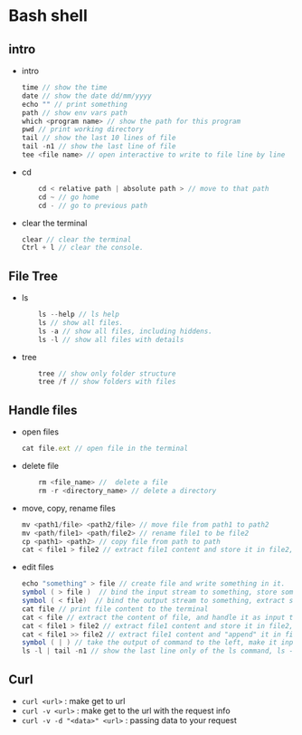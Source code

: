 <!-- markdownlint-disable MD004 MD026 MD009 MD046 -->
# Bash shell

## intro

- intro

    ```js
    time // show the time
    date // show the date dd/mm/yyyy
    echo "" // print something
    path // show env vars path
    which <program name> // show the path for this program
    pwd // print working directory
    tail // show the last 10 lines of file
    tail -n1 // show the last line of file
    tee <file name> // open interactive to write to file line by line
   
    ```

- cd

    ```js
        cd < relative path | absolute path > // move to that path
        cd ~ // go home
        cd - // go to previous path
    ```

- clear the terminal

    ```js
    clear // clear the terminal
    Ctrl + l // clear the console.
    ```

## File Tree

- ls

  ```js
      ls --help // ls help
      ls // show all files.
      ls -a // show all files, including hiddens.
      ls -l // show all files with details
  ```

- tree

    ```js
        tree // show only folder structure
        tree /f // show folders with files
    ```

## Handle files

- open files

    ```js
    cat file.ext // open file in the terminal

    ```

- delete file

    ```js
        rm <file_name> //  delete a file
        rm -r <directory_name> // delete a directory
    ```

- move, copy, rename files

    ```java
    mv <path1/file> <path2/file> // move file from path1 to path2
    mv <path/file1> <path/file2> // rename file1 to be file2
    cp <path1> <path2> // copy file from path to path
    cat < file1 > file2 // extract file1 content and store it in file2, copy file1 into file 2


    ```

- edit files 

    ```java
    echo "something" > file // create file and write something in it.
    symbol ( > file )  // bind the input stream to something, store something in file
    symbol ( < file)  // bind the output stream to something, extract something from file
    cat file // print file content to the terminal
    cat < file // extract the content of file, and handle it as input to cat.
    cat < file1 > file2 // extract file1 content and store it in file2, copy file1 into file 2
    cat < file1 >> file2 // extract file1 content and "append" it in file2, append file 2
    symbol ( | ) // take the output of command to the left, make it input to the right
    ls -l | tail -n1 // show the last line only of the ls command, ls -l output will be input to tail -n1

    ```

## Curl

- `curl <url>` : make get to url
- `curl -v <url>` : make get to the url with the request info
- ` curl -v -d "<data>" <url> ` : passing data to your request
